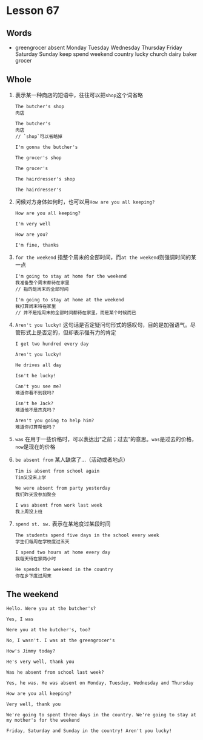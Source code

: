 # Lesson 67

## Words

- greengrocer absent Monday Tuesday Wednesday Thursday Friday Saturday Sunday keep spend weekend country lucky church dairy baker grocer

## Whole

1. 表示某一种商店的短语中，往往可以把`shop`这个词省略

   ```
   The butcher's shop
   肉店

   The butcher's
   肉店
   // `shop`可以省略掉

   I'm gonna the butcher's

   The grocer's shop

   The grocer's

   The hairdresser's shop

   The hairdresser's
   ```

2. 问候对方身体如何时，也可以用`How are you all keeping?`

   ```
   How are you all keeping?

   I'm very well

   How are you?

   I'm fine, thanks
   ```

3. `for the weekend` 指整个周末的全部时间，而`at the weekend`则强调时间的某一点

   ```
   I'm going to stay at home for the weekend
   我准备整个周末都待在家里
   // 指的是周末的全部时间

   I'm going to stay at home at the weekend
   我打算周末待在家里
   // 并不是指周末的全部时间都待在家里，而是某个时候而已
   ```

4. `Aren't you lucky!` 这句话是否定疑问句形式的感叹句，目的是加强语气。尽管形式上是否定的，但却表示强有力的肯定

   ```
   I get two hundred every day

   Aren't you lucky!

   He drives all day

   Isn't he lucky!

   Can't you see me?
   难道你看不到我吗?

   Isn't he Jack?
   难道他不是杰克吗？

   Aren't you going to help him?
   难道你打算帮他吗？
   ```

5. `was` 在用于一些价格时，可以表达出“之前；过去”的意思。`was`是过去的价格，`now`是现在的价格

6. `be absent from` 某人缺席了...（活动或者地点）

   ```
   Tim is absent from school again
   Tim又没来上学

   We were absent from party yesterday
   我们昨天没参加聚会

   I was absent from work last week
   我上周没上班
   ```

7. `spend st. sw.` 表示在某地度过某段时间

   ```
   The students spend five days in the school every week
   学生们每周在学校度过五天

   I spend two hours at home every day
   我每天待在家两小时

   He spends the weekend in the country
   你在乡下度过周末
   ```

## The weekend

```
Hello. Were you at the butcher's?

Yes, I was

Were you at the butcher's, too?

No, I wasn't. I was at the greengrocer's

How's Jimmy today?

He's very well, thank you

Was he absent from school last week?

Yes, he was. He was absent on Monday, Tuesday, Wednesday and Thursday

How are you all keeping?

Very well, thank you

We're going to spent three days in the country. We're going to stay at my mother's for the weekend

Friday, Saturday and Sunday in the country! Aren't you lucky!
```
